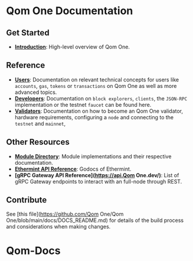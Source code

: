 <!--
layout: home
title: QOM Documentation
description: QOM is a scalable and interoperable Ethereum blockchain, built on Proof-of-Stake with fast-finality.
sections:
  - title: Introduction
    desc: Read a high-level overview of Qom One and its architecture.
    url: /about/intro/overview
    icon: ethereum-intro
  - title: Basics
    desc: Start with the basic concepts of Qom One, like accounts and transactions.
    url: /users/basics/transactions
    icon: basics
stack:
  - title: Cosmos SDK
    desc: The SDK is the world’s most popular framework for building application-specific blockchains.
    color: "#5064FB"
    label: sdk
    url: http://docs.cosmos.network
  - title: Ethereum
    desc: Ethereum is a global, open-source platform for decentralized applications.
    color: "#1A1F36"
    label: ethereum-black
    url: https://eth.wiki
  - title: Tendermint Core
    desc: The leading BFT engine for building blockchains, powering Qom One.
    color: "#00BB00"
    label: core
    url: http://docs.tendermint.com
footer:
  newsletter: false
aside: false
-->

# Qom One Documentation

## Get Started

- **[Introduction](./about/intro/overview.md)**: High-level overview of Qom One.

## Reference

- **[Users](./users/)**: Documentation on relevant technical concepts for users like `accounts`, `gas`, `tokens` or `transactions` on Qom One as well as more advanced topics.
- **[Developers](./developers/)**: Documentation on `block explorers`, `clients`, the `JSON-RPC` implementation or the testnet `faucet` can be found here.
- **[Validators](./validators/)**: Documentation on how to become an Qom One validator, hardware requirements, configuring a `node` and connecting to the `testnet` and `mainnet`,

## Other Resources

- **[Module Directory](../x/)**: Module implementations and their respective documentation.
- **[Ethermint API Reference](https://pkg.go.dev/github.com/evmos/ethermint)**: Godocs of Ethermint.
- **[gRPC Gateway API Reference](https://api.Qom One.dev/)**: List of gRPC Gateway endpoints to interact with an full-node through REST.

## Contribute

See [this file](https://github.com/Qom One/Qom One/blob/main/docs/DOCS_README.md) for details of the build process and considerations when making changes.
# Qom-Docs
